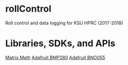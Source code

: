 # rollControl
Roll control and data logging for KSU HPRC (2017-2018)

# Libraries, SDKs, and APIs
 [Matrix Math](https://github.com/eecharlie/MatrixMath)
 [Adafruit BMP280](https://github.com/adafruit/Adafruit_BMP280_Library)
 [Adafruit BNO055](https://github.com/adafruit/Adafruit_BNO055)

 
